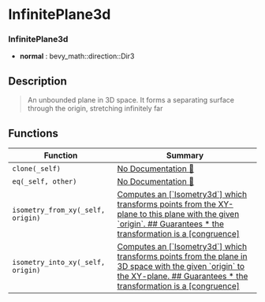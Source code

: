 # InfinitePlane3d

### InfinitePlane3d

- **normal** : bevy\_math::direction::Dir3

## Description

>  An unbounded plane in 3D space. It forms a separating surface through the origin,
>  stretching infinitely far

## Functions

| Function | Summary |
| --- | --- |
| `clone(_self)` | [No Documentation 🚧](./infiniteplane3d/clone.md) |
| `eq(_self, other)` | [No Documentation 🚧](./infiniteplane3d/eq.md) |
| `isometry_from_xy(_self, origin)` | [ Computes an \[\`Isometry3d\`\] which transforms points from the XY\-plane to this plane with the  given \`origin\`\.  \#\# Guarantees  \* the transformation is a \[congruence\]](./infiniteplane3d/isometry_from_xy.md) |
| `isometry_into_xy(_self, origin)` | [ Computes an \[\`Isometry3d\`\] which transforms points from the plane in 3D space with the given  \`origin\` to the XY\-plane\.  \#\# Guarantees  \* the transformation is a \[congruence\]](./infiniteplane3d/isometry_into_xy.md) |